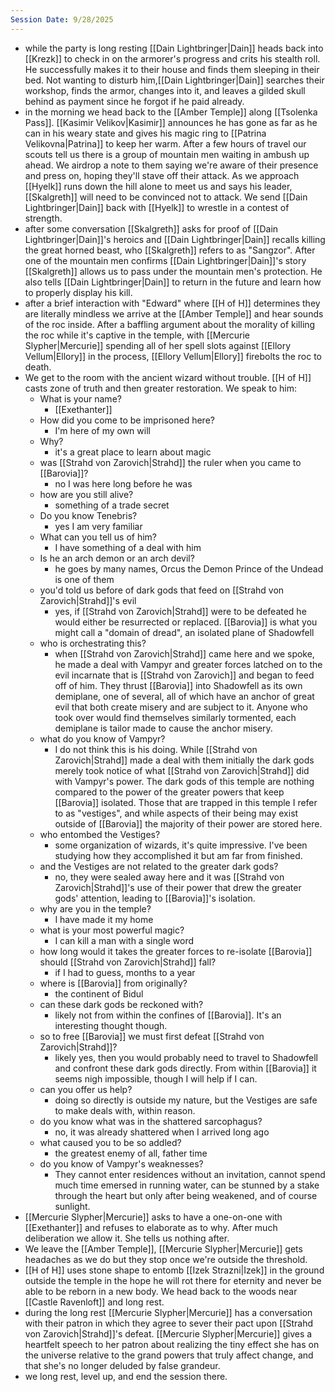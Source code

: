 ```yaml
---
Session Date: 9/28/2025
---
```

- while the party is long resting [[Dain Lightbringer|Dain]] heads back into [[Krezk]] to check in on the armorer's progress and crits his stealth roll. He successfully makes it to their house and finds them sleeping in their bed. Not wanting to disturb him,[[Dain Lightbringer|Dain]] searches their workshop, finds the armor, changes into it, and leaves a gilded skull behind as payment since he forgot if he paid already.
- in the morning we head back to the [[Amber Temple]] along [[Tsolenka Pass]]. [[Kasimir Velikov|Kasimir]] announces he has gone as far as he can in his weary state and gives his magic ring to [[Patrina Velikovna|Patrina]] to keep her warm. After a few hours of travel our scouts tell us there is a group of mountain men waiting in ambush up ahead. We airdrop a note to them saying we're aware of their presence and press on, hoping they'll stave off their attack. As we approach [[Hyelk]] runs down the hill alone to meet us and says his leader, [[Skalgreth]] will need to be convinced not to attack. We send [[Dain Lightbringer|Dain]] back with [[Hyelk]] to wrestle in a contest of strength.
- after some conversation [[Skalgreth]] asks for proof of [[Dain Lightbringer|Dain]]'s heroics and [[Dain Lightbringer|Dain]] recalls killing the great horned beast, who [[Skalgreth]] refers to as "Sangzor". After one of the mountain men confirms [[Dain Lightbringer|Dain]]'s story [[Skalgreth]] allows us to pass under the mountain men's protection. He also tells [[Dain Lightbringer|Dain]] to return in the future and learn how to properly display his kill.
- after a brief interaction with "Edward" where [[H of H]] determines they are literally mindless we arrive at the [[Amber Temple]] and hear sounds of the roc inside. After a baffling argument about the morality of killing the roc while it's captive in the temple, with [[Mercurie Slypher|Mercurie]] spending all of her spell slots against [[Ellory Vellum|Ellory]] in the process, [[Ellory Vellum|Ellory]] firebolts the roc to death.
- We get to the room with the ancient wizard without trouble. [[H of H]] casts zone of truth and then greater restoration. We speak to him:
	- What is your name?
		- [[Exethanter]]
	- How did you come to be imprisoned here?
		- I'm here of my own will
	- Why?
		- it's a great place to learn about magic
	- was [[Strahd von Zarovich|Strahd]] the ruler when you came to [[Barovia]]?
		- no I was here long before he was
	- how are you still alive?
		- something of a trade secret
	- Do you know Tenebris?
		- yes I am very familiar
	- What can you tell us of him?
		- I have something of a deal with him
	- Is he an arch demon or an arch devil?
		- he goes by many names, Orcus the Demon Prince of the Undead is one of them
	- you'd told us before of dark gods that feed on [[Strahd von Zarovich|Strahd]]'s evil
		- yes, if [[Strahd von Zarovich|Strahd]] were to be defeated he would either be resurrected or replaced. [[Barovia]] is what you might call a "domain of dread", an isolated plane of Shadowfell
	- who is orchestrating this?
		- when [[Strahd von Zarovich|Strahd]] came here and we spoke, he made a deal with Vampyr and greater forces latched on to the evil incarnate that is [[Strahd von Zarovich]] and began to feed off of him. They thrust [[Barovia]] into Shadowfell as its own demiplane, one of several, all of which have an anchor of great evil that both create misery and are subject to it. Anyone who took over would find themselves similarly tormented, each demiplane is tailor made to cause the anchor misery.
	- what do you know of Vampyr?
		- I do not think this is his doing. While [[Strahd von Zarovich|Strahd]] made a deal with them initially the dark gods merely took notice of what [[Strahd von Zarovich|Strahd]] did with Vampyr's power. The dark gods of this temple are nothing compared to the power of the greater powers that keep [[Barovia]] isolated. Those that are trapped in this temple I refer to as "vestiges", and while aspects of their being may exist outside of [[Barovia]] the majority of their power are stored here.
	- who entombed the Vestiges?
		- some organization of wizards, it's quite impressive. I've been studying how they accomplished it but am far from finished.
	- and the Vestiges are not related to the greater dark gods?
		- no, they were sealed away here and it was [[Strahd von Zarovich|Strahd]]'s use of their power that drew the greater gods' attention, leading to [[Barovia]]'s isolation.
	- why are you in the temple?
		- I have made it my home
	- what is your most powerful magic?
		- I can kill a man with a single word
	- how long would it takes the greater forces to re-isolate [[Barovia]] should [[Strahd von Zarovich|Strahd]] fall?
		- if I had to guess, months to a year
	- where is [[Barovia]] from originally?
		- the continent of Bidul
	- can these dark gods be reckoned with?
		- likely not from within the confines of [[Barovia]]. It's an interesting thought though.
	- so to free [[Barovia]] we must first defeat [[Strahd von Zarovich|Strahd]]?
		- likely yes, then you would probably need to travel to Shadowfell and confront these dark gods directly. From within [[Barovia]] it seems nigh impossible, though I will help if I can.
	- can you offer us help?
		- doing so directly is outside my nature, but the Vestiges are safe to make deals with, within reason.
	- do you know what was in the shattered sarcophagus?
		- no, it was already shattered when I arrived long ago
	- what caused you to be so addled?
		- the greatest enemy of all, father time
	- do you know of Vampyr's weaknesses?
		- They cannot enter residences without an invitation, cannot spend much time emersed in running water, can be stunned by a stake through the heart but only after being weakened, and of course sunlight.
- [[Mercurie Slypher|Mercurie]] asks to have a one-on-one with [[Exethanter]] and refuses to elaborate as to why. After much deliberation we allow it. She tells us nothing after.
- We leave the [[Amber Temple]], [[Mercurie Slypher|Mercurie]] gets headaches as we do but they stop once we're outside the threshold.
- [[H of H]] uses stone shape to entomb [[Izek Strazni|Izek]] in the ground outside the temple in the hope he will rot there for eternity and never be able to be reborn in a new body. We head back to the woods near [[Castle Ravenloft]] and long rest.
- during the long rest [[Mercurie Slypher|Mercurie]] has a conversation with their patron in which they agree to sever their pact upon [[Strahd von Zarovich|Strahd]]'s defeat. [[Mercurie Slypher|Mercurie]] gives a heartfelt speech to her patron about realizing the tiny effect she has on the universe relative to the grand powers that truly affect change, and that she's no longer deluded by false grandeur.
- we long rest, level up, and end the session there.